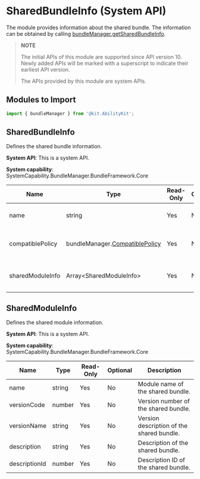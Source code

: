# SharedBundleInfo (System API)

The module provides information about the shared bundle. The information can be obtained by calling [bundleManager.getSharedBundleInfo](js-apis-bundleManager-sys.md#bundlemanagergetsharedbundleinfo10).

> **NOTE**
>
> The initial APIs of this module are supported since API version 10. Newly added APIs will be marked with a superscript to indicate their earliest API version.
>
> The APIs provided by this module are system APIs.

## Modules to Import

```ts
import { bundleManager } from '@kit.AbilityKit';
```

## SharedBundleInfo

Defines the shared bundle information.

**System API**: This is a system API.

**System capability**: SystemCapability.BundleManager.BundleFramework.Core

| Name            | Type                          | Read-Only| Optional| Description                  |
| ---------------- | ------------------------------ | ---- | ---- | ---------------------- |
| name             | string                         | Yes  | No  | Name of the shared bundle.      |
| compatiblePolicy | bundleManager.[CompatiblePolicy](js-apis-bundleManager.md#compatiblepolicy10) | Yes  | No  | Compatibility type of the shared bundle.|
| sharedModuleInfo | Array\<SharedModuleInfo>       | Yes  | No  | Information about the shared module.    |

## SharedModuleInfo

Defines the shared module information.

**System API**: This is a system API.

**System capability**: SystemCapability.BundleManager.BundleFramework.Core

| Name         | Type  | Read-Only| Optional| Description                      |
| ------------- | ------ | ---- | ---- | -------------------------- |
| name          | string | Yes  | No  | Module name of the shared bundle.          |
| versionCode   | number | Yes  | No  | Version number of the shared bundle.          |
| versionName   | string | Yes  | No  | Version description of the shared bundle.|
| description   | string | Yes  | No  | Description of the shared bundle.    |
| descriptionId | number | Yes  | No  | Description ID of the shared bundle.    |

